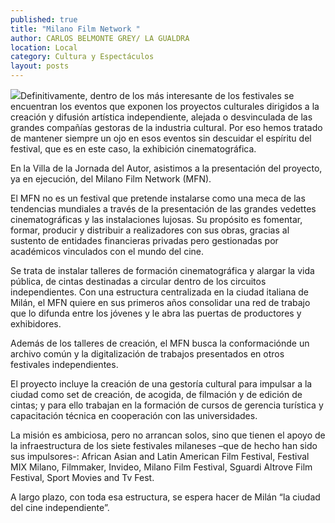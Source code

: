 ```yaml
---
published: true
title: "Milano Film Network "
author: CARLOS BELMONTE GREY/ LA GUALDRA
location: Local
category: Cultura y Espectáculos
layout: posts
---
```


![](http://i.imgur.com/Ox0znfQm.jpg)Definitivamente, dentro de los más interesante de los festivales se encuentran los eventos que exponen los proyectos culturales dirigidos a la creación y difusión artística independiente, alejada o desvinculada de las grandes compañías gestoras de la industria cultural. Por eso hemos tratado de mantener siempre un ojo en esos eventos sin descuidar el espíritu del festival, que es en este caso, la exhibición cinematográfica.

En la Villa de la Jornada del Autor, asistimos a la presentación del proyecto, ya en ejecución, del Milano Film Network (MFN).

El MFN no es un festival que pretende instalarse como una meca de las tendencias mundiales a través de la presentación de las grandes vedettes cinematográficas y las instalaciones lujosas. Su propósito es fomentar, formar, producir y distribuir a realizadores con sus obras, gracias al sustento de entidades financieras privadas pero gestionadas por académicos vinculados con el mundo del cine.

Se trata de instalar talleres de formación cinematográfica y alargar la vida pública, de cintas destinadas a circular dentro de los circuitos independientes. Con una estructura centralizada en la ciudad italiana de Milán, el MFN quiere en sus primeros años consolidar una red de trabajo que lo difunda entre los jóvenes y le abra las puertas de productores y exhibidores.

Además de los talleres de creación, el MFN busca la conformaciónde un archivo común y la digitalización de trabajos presentados en otros festivales independientes.

El proyecto incluye la creación de una gestoría cultural para impulsar a la ciudad como set de creación, de acogida, de filmación y de edición de cintas; y para ello trabajan en la formación de cursos de gerencia turística y capacitación técnica en cooperación con las universidades.

La misión es ambiciosa, pero no arrancan solos, sino que tienen el apoyo de la infraestructura de los siete festivales milaneses –que de hecho han sido sus impulsores-: African Asian and Latin American Film Festival, Festival MIX Milano, Filmmaker, Invideo, Milano Film Festival, Sguardi Altrove Film Festival, Sport Movies and Tv Fest.

A largo plazo, con toda esa estructura, se espera hacer de Milán “la ciudad del cine independiente”.
